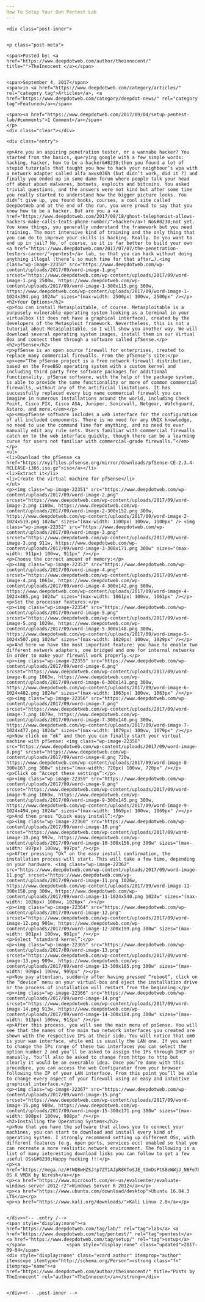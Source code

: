 ```yaml
---
How To Setup Your Own Pentest Lab
---
```

<article class="post-listing post-22346 post type-post status-publish format-standard has-post-thumbnail hentry category-articles category-deepdot-news tag-lab tag-pentest tag-setup">
    
    <div class="post-inner">
    
    
    <p class="post-meta">
    
    <span>Posted by: <a href="https://www.deepdotweb.com/author/theinnocent/" title="">TheInnocent </a></span>
    
    
    <span>September 4, 2017</span>
    <span>in <a href="https://www.deepdotweb.com/category/articles/" rel="category tag">Articles</a>, <a href="https://www.deepdotweb.com/category/deepdot-news/" rel="category tag">Featured</a></span>
    
    <span><a href="https://www.deepdotweb.com/2017/09/04/setup-pentest-lab/#comments">1 Comment</a></span>
    </p>
    <div class="clear"></div>
    
    <div class="entry">
    
    <p>Are you an aspiring penetration tester, or a wannabe hacker? You started from the basics, querying google with a few simple words: hacking, hacker, how to be a hacker&#8230;then you found a lot of stupid tutorials that taught you how to hack your neighbour’s wpa with a network adapter called alfa awus036h (but didn’t work, did it ?) and finally you ended up in some damn forum where people talk your head off about about malwares, botnets, exploits and bitcoins. You asked trivial questions, and the answers were not kind but after some time you really started to understand how the bigger picture looks. You didn’t give up, you found books, courses, a cool site called DeepDotWeb and at the end of the run, you were proud to say that you know how to be a hacker. But are you a <a href="https://www.deepdotweb.com/2017/08/18/ghost-telephonist-allows-hackers-make-calls-texts-phone-number/">hacker</a>? No&#8230;not yet. You know things, you generally understand the framework but you need training. The most intensive kind of training and the only thing that you can do to improve your skills is hacking. Really. Do you want to end up in jail? No, of course, so it is far better to build your own <a href="https://www.deepdotweb.com/2017/07/07/the-penetration-testers-career/">pentest</a> lab, so that you can hack without doing anything illegal (there’s so much time for that after…).<img class="wp-image-22350" src="https://www.deepdotweb.com/wp-content/uploads/2017/09/word-image-1.png" srcset="https://www.deepdotweb.com/wp-content/uploads/2017/09/word-image-1.png 2500w, https://www.deepdotweb.com/wp-content/uploads/2017/09/word-image-1-300x115.png 300w, https://www.deepdotweb.com/wp-content/uploads/2017/09/word-image-1-1024x394.png 1024w" sizes="(max-width: 2500px) 100vw, 2500px" /></p>
    <h2>Your Options</h2>
    <p>You can install Metasploitable, of course. Metasploitable is a purposely vulnerable operating system looking as a terminal in your virtualbox (it does not have a graphical interface), created by the developers of the Metasploit framework. Nevertheless, this is not a tutorial about Metasploitable, so I will show you another way. We will download several operating system images, install them in our Virtual Box and connect them through a software called pfSense.</p>
    <h2>pfSense</h2>
    <p>pfSense is an open source firewall for enterprises, created to replace many commercial firewalls. From the pfSense’s site:</p>
    <p><em>“The pfSense project is a free network firewall distribution, based on the FreeBSD operating system with a custom kernel and including third party free software packages for additional functionality. pfSense software, with the help of the package system, is able to provide the same functionality or more of common commercial firewalls, without any of the artificial limitations. It has successfully replaced every big name commercial firewall you can imagine in numerous installations around the world, including Check Point, Cisco PIX, Cisco ASA, Juniper, Sonicwall, Netgear, Watchguard, Astaro, and more.</em></p>
    <p><em>pfSense software includes a web interface for the configuration of all included components. There is no need for any UNIX knowledge, no need to use the command line for anything, and no need to ever manually edit any rule sets. Users familiar with commercial firewalls catch on to the web interface quickly, though there can be a learning curve for users not familiar with commercial-grade firewalls.”</em></p>
    <ul>
    <li>Download the pfSense <a href="https://nyifiles.pfsense.org/mirror/downloads/pfSense-CE-2.3.4-RELEASE-i386.iso.gz">iso</a></li>
    <li>Extract it</li>
    <li>Create the virtual machine for pfSense</li>
    </ul>
    <p><img class="wp-image-22351" src="https://www.deepdotweb.com/wp-content/uploads/2017/09/word-image-2.png" srcset="https://www.deepdotweb.com/wp-content/uploads/2017/09/word-image-2.png 1100w, https://www.deepdotweb.com/wp-content/uploads/2017/09/word-image-2-300x152.png 300w, https://www.deepdotweb.com/wp-content/uploads/2017/09/word-image-2-1024x519.png 1024w" sizes="(max-width: 1100px) 100vw, 1100px" /> <img class="wp-image-22352" src="https://www.deepdotweb.com/wp-content/uploads/2017/09/word-image-3.png" srcset="https://www.deepdotweb.com/wp-content/uploads/2017/09/word-image-3.png 911w, https://www.deepdotweb.com/wp-content/uploads/2017/09/word-image-3-300x171.png 300w" sizes="(max-width: 911px) 100vw, 911px" /></p>
    <p>Choose the correct amount of memory:</p>
    <p><img class="wp-image-22353" src="https://www.deepdotweb.com/wp-content/uploads/2017/09/word-image-4.png" srcset="https://www.deepdotweb.com/wp-content/uploads/2017/09/word-image-4.png 1061w, https://www.deepdotweb.com/wp-content/uploads/2017/09/word-image-4-300x142.png 300w, https://www.deepdotweb.com/wp-content/uploads/2017/09/word-image-4-1024x485.png 1024w" sizes="(max-width: 1061px) 100vw, 1061px" /></p>
    <p>Set the processor features:</p>
    <p><img class="wp-image-22354" src="https://www.deepdotweb.com/wp-content/uploads/2017/09/word-image-5.png" srcset="https://www.deepdotweb.com/wp-content/uploads/2017/09/word-image-5.png 1029w, https://www.deepdotweb.com/wp-content/uploads/2017/09/word-image-5-300x148.png 300w, https://www.deepdotweb.com/wp-content/uploads/2017/09/word-image-5-1024x507.png 1024w" sizes="(max-width: 1029px) 100vw, 1029px" /></p>
    <p>And here we have the most important feature: you have to enable two different network adapters, one bridged and one for internal networks in order to make your firewall work properly.</p>
    <p><img class="wp-image-22355" src="https://www.deepdotweb.com/wp-content/uploads/2017/09/word-image-6.png" srcset="https://www.deepdotweb.com/wp-content/uploads/2017/09/word-image-6.png 1063w, https://www.deepdotweb.com/wp-content/uploads/2017/09/word-image-6-300x141.png 300w, https://www.deepdotweb.com/wp-content/uploads/2017/09/word-image-6-1024x482.png 1024w" sizes="(max-width: 1063px) 100vw, 1063px" /></p>
    <p><img class="wp-image-22356" src="https://www.deepdotweb.com/wp-content/uploads/2017/09/word-image-7.png" srcset="https://www.deepdotweb.com/wp-content/uploads/2017/09/word-image-7.png 1079w, https://www.deepdotweb.com/wp-content/uploads/2017/09/word-image-7-300x140.png 300w, https://www.deepdotweb.com/wp-content/uploads/2017/09/word-image-7-1024x477.png 1024w" sizes="(max-width: 1079px) 100vw, 1079px" /></p>
    <p>Now click on “ok” and then you can finally start your virtual machine with pfSense: <img class="wp-image-22358" src="https://www.deepdotweb.com/wp-content/uploads/2017/09/word-image-8.png" srcset="https://www.deepdotweb.com/wp-content/uploads/2017/09/word-image-8.png 720w, https://www.deepdotweb.com/wp-content/uploads/2017/09/word-image-8-300x167.png 300w" sizes="(max-width: 720px) 100vw, 720px" /></p>
    <p>Click on “Accept these settings”:</p>
    <p><img class="wp-image-22359" src="https://www.deepdotweb.com/wp-content/uploads/2017/09/word-image-9.png" srcset="https://www.deepdotweb.com/wp-content/uploads/2017/09/word-image-9.png 1069w, https://www.deepdotweb.com/wp-content/uploads/2017/09/word-image-9-300x145.png 300w, https://www.deepdotweb.com/wp-content/uploads/2017/09/word-image-9-1024x494.png 1024w" sizes="(max-width: 1069px) 100vw, 1069px" /></p>
    <p>And then press “Quick easy install”:</p>
    <p><img class="wp-image-22360" src="https://www.deepdotweb.com/wp-content/uploads/2017/09/word-image-10.png" srcset="https://www.deepdotweb.com/wp-content/uploads/2017/09/word-image-10.png 997w, https://www.deepdotweb.com/wp-content/uploads/2017/09/word-image-10-300x156.png 300w" sizes="(max-width: 997px) 100vw, 997px" /></p>
    <p>After pressing “Ok” on the easy install confirmation, the installation process will start. This will take a few time, depending on your hardware. <img class="wp-image-22362" src="https://www.deepdotweb.com/wp-content/uploads/2017/09/word-image-11.png" srcset="https://www.deepdotweb.com/wp-content/uploads/2017/09/word-image-11.png 1026w, https://www.deepdotweb.com/wp-content/uploads/2017/09/word-image-11-300x158.png 300w, https://www.deepdotweb.com/wp-content/uploads/2017/09/word-image-11-1024x540.png 1024w" sizes="(max-width: 1026px) 100vw, 1026px" /></p>
    <p><img class="wp-image-22364" src="https://www.deepdotweb.com/wp-content/uploads/2017/09/word-image-12.png" srcset="https://www.deepdotweb.com/wp-content/uploads/2017/09/word-image-12.png 901w, https://www.deepdotweb.com/wp-content/uploads/2017/09/word-image-12-300x199.png 300w" sizes="(max-width: 901px) 100vw, 901px" /></p>
    <p>Select “standard kernel”:</p>
    <p><img class="wp-image-22365" src="https://www.deepdotweb.com/wp-content/uploads/2017/09/word-image-13.png" srcset="https://www.deepdotweb.com/wp-content/uploads/2017/09/word-image-13.png 909w, https://www.deepdotweb.com/wp-content/uploads/2017/09/word-image-13-300x185.png 300w" sizes="(max-width: 909px) 100vw, 909px" /></p>
    <p>Now pay attention, suddenly after having pressed “reboot”, click on the “device” menu on your virtual-box and eject the installation drive or the process of installation will restart from the beginning:</p>
    <p><img class="wp-image-22366" src="https://www.deepdotweb.com/wp-content/uploads/2017/09/word-image-14.png" srcset="https://www.deepdotweb.com/wp-content/uploads/2017/09/word-image-14.png 913w, https://www.deepdotweb.com/wp-content/uploads/2017/09/word-image-14-300x184.png 300w" sizes="(max-width: 913px) 100vw, 913px" /></p>
    <p>After this process, you will see the main menu of psSense. You will see that the names of the main two network interfaces you created are shown with the respective IPs at their side. You will notice that em0 is your wan interface, while em1 is usually the LAN one. If you want to change the IPs range of these two interfaces you can select the option number 2 and you’ll be asked to assign the IPs through DHCP or manually. You’ll also be asked to change from https to http but clearly it would be an execrable idea. Once you’re done with this procedure, you can access the web Configurator from your browser following the IP of your LAN interface. From this point you’ll be able to change every aspect of your firewall using an easy and intuitive graphical interface.</p>
    <p><img class="wp-image-22367" src="https://www.deepdotweb.com/wp-content/uploads/2017/09/word-image-15.png" srcset="https://www.deepdotweb.com/wp-content/uploads/2017/09/word-image-15.png 908w, https://www.deepdotweb.com/wp-content/uploads/2017/09/word-image-15-300x171.png 300w" sizes="(max-width: 908px) 100vw, 908px" /></p>
    <h2>Installing the Operating Systems</h2>
    <p>Now that you have the software that allows you to connect your machines, you can start to download and install every kind of operating system. I strongly recommend setting up different OSs, with different features (e.g. open ports, services ecc) enabled so that you can recreate a more realistic network environment. The following is a list of many interesting download links you can follow to get a few useful OSs&#8230;Happy hacking !!!</p>
    <p><a href="https://mega.nz/#!NQ8wHZSJ!p7ZT1AJpR8KToSJE_tOmDsPtS8eWWjJ_NBFe7bK5qRg">Mac OS X VMDK by Niresh</a></p>
    <p><a href="https://www.microsoft.com/en-us/evalcenter/evaluate-windows-server-2012-r2">Windows Server R 2012</a></p>
    <p><a href="https://www.ubuntu.com/download/desktop">Ubuntu 16.04.3 LTS</a></p>
    <p><a href="https://www.kali.org/downloads/">Kali Linux 2.0</a></p>
    
    
    </div><!-- .entry /-->
    <span style="display:none"><a href="https://www.deepdotweb.com/tag/lab/" rel="tag">lab</a> <a href="https://www.deepdotweb.com/tag/pentest/" rel="tag">pentest</a> <a href="https://www.deepdotweb.com/tag/setup/" rel="tag">setup</a></span>				<span style="display:none" class="updated">2017-09-04</span>
    <div style="display:none" class="vcard author" itemprop="author" itemscope itemtype="http://schema.org/Person"><strong class="fn" itemprop="name"><a href="https://www.deepdotweb.com/author/theinnocent/" title="Posts by TheInnocent" rel="author">TheInnocent</a></strong></div>
    
    
    </div><!-- .post-inner -->
</article><!-- .post-listing -->

